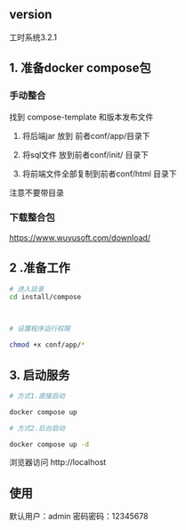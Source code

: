 ## version
工时系统3.2.1

## 1. 准备docker compose包


### 手动整合
找到 compose-template  和版本发布文件

1. 将后端jar 放到 前者conf/app/目录下

2. 将sql文件 放到前者conf/init/ 目录下


3. 将前端文件全部复制到前者conf/html 目录下

注意不要带目录

### 下载整合包
https://www.wuyusoft.com/download/


## 2 .准备工作

```bash
# 进入目录
cd install/compose



# 设置程序运行权限

chmod +x conf/app/*

```


## 3. 启动服务

```bash
# 方式1.直接启动

docker compose up

# 方式2.后台启动

docker compose up -d

```

浏览器访问 http://localhost


## 使用
默认用户：admin
密码密码：12345678